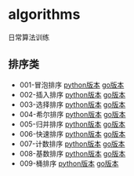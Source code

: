 # algorithms
日常算法训练

## 排序类
- 001-冒泡排序 [python版本](python/001.py) [go版本](golang/001.go)
- 002-插入排序 [python版本](python/002.py) [go版本](golang/002.go)
- 003-选择排序 [python版本](python/003.py) [go版本](golang/003.go)
- 004-希尔排序 [python版本](python/004.py) [go版本](golang/004.go)
- 005-归并排序 [python版本](python/005.py) [go版本](golang/005.go)
- 006-快速排序 [python版本](python/006.py) [go版本](golang/006.go)
- 007-计数排序 [python版本](python/007.py) [go版本](golang/007.go)
- 008-基数排序 [python版本](python/008.py) [go版本](golang/008.go)
- 009-桶排序   [python版本](python/009.py) [go版本](golang/009.go) 
